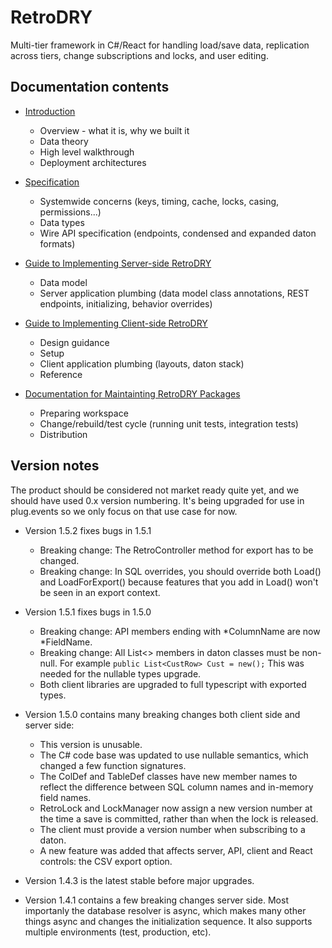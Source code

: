 # RetroDRY
Multi-tier framework in C#/React for handling load/save data, replication across tiers, change subscriptions and locks, and user editing.

## Documentation contents

* [Introduction](documentation/0intro.md)
  * Overview - what it is, why we built it
  * Data theory
  * High level walkthrough
  * Deployment architectures

* [Specification](documentation/1spec.md)
  * Systemwide concerns (keys, timing, cache, locks, casing, permissions...)
  * Data types
  * Wire API specification (endpoints, condensed and expanded daton formats)

* [Guide to Implementing Server-side RetroDRY](documentation/2server.md)
  * Data model
  * Server application plumbing (data model class annotations, REST endpoints, initializing, behavior overrides)

* [Guide to Implementing Client-side RetroDRY](documentation/3client.md)
  * Design guidance
  * Setup
  * Client application plumbing (layouts, daton stack)
  * Reference

* [Documentation for Maintainting RetroDRY Packages](documentation/4retrodoc.md)
  * Preparing workspace
  * Change/rebuild/test cycle (running unit tests, integration tests)
  * Distribution


## Version notes

The product should be considered not market ready quite yet, and we should have used 0.x version numbering. It's being upgraded for use in plug.events so we only focus on that use case for now.

* Version 1.5.2 fixes bugs in 1.5.1
  * Breaking change: The RetroController method for export has to be changed.
  * Breaking change: In SQL overrides, you should override both Load() and LoadForExport() because features that you add in Load() won't be seen in an export context.
  
* Version 1.5.1 fixes bugs in 1.5.0
  * Breaking change: API members ending with *ColumnName are now *FieldName.
  * Breaking change: All List<> members in daton classes must be non-null. For example `public List<CustRow> Cust = new();` This was needed for the nullable types upgrade.
  * Both client libraries are upgraded to full typescript with exported types.

* Version 1.5.0 contains many breaking changes both client side and server side:
  * This version is unusable.
  * The C# code base was updated to use nullable semantics, which changed a few function signatures.
  * The ColDef and TableDef classes have new member names to reflect the difference between SQL column names and in-memory field names.
  * RetroLock and LockManager now assign a new version number at the time a save is committed, rather than when the lock is released.
  * The client must provide a version number when subscribing to a daton.
  * A new feature was added that affects server, API, client and React controls: the CSV export option.

* Version 1.4.3 is the latest stable before major upgrades.

* Version 1.4.1 contains a few breaking changes server side. Most importanly the database resolver is async, which makes many other things async and changes the initialization sequence. It also supports multiple environments (test, production, etc).